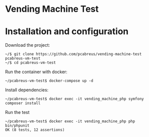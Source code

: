 # Vending Machine Test

# Installation and configuration

Download the project:

    ~/$ git clone https://github.com/pcabreus/vending-machine-test pcabreus-vm-test
    ~/$ cd pcabreus-vm-test

Run the container with docker:
    
    ~/pcabreus-vm-test$ docker-compose up -d
    
Install dependencies:

    ~/pcabreus-vm-test$ docker exec -it vending_machine_php symfony composer install
   
Run the test

    ~/pcabreus-vm-test$ docker exec -it vending_machine_php php bin/phpunit
    OK (8 tests, 12 assertions)
